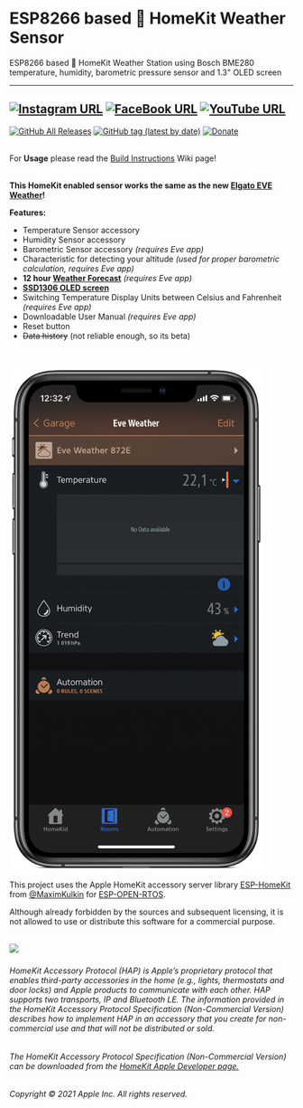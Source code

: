 # ESP8266 based  HomeKit Weather Sensor
ESP8266 based  HomeKit Weather Station using Bosch BME280 temperature, humidity, barometric pressure sensor and 1.3" OLED screen

------
[![Instagram URL](https://img.shields.io/twitter/url/https/www.instagram.com/homekidd?label=Follow&logo=instagram&style=social)](https://www.instagram.com/homekidd) [![FaceBook URL](https://img.shields.io/twitter/url/https/www.facebook.com/HomeKiid?label=Like&logo=facebook&style=social)](https://www.facebook.com/HomeKiid) [![YouTube URL](https://img.shields.io/twitter/url/https/www.youtube.com/channel/UCkqC_6j1uyYVv7SO3jPe7KA?label=Follow&logo=youtube&style=social)](https://www.youtube.com/channel/UCkqC_6j1uyYVv7SO3jPe7KA)
------

[![GitHub All Releases](https://img.shields.io/github/downloads/HomeKidd/ESP8266-HomeKit-New-Eve-Weather/total?color=green)](https://github.com/HomeKidd/ESP8266-HomeKit-New-Eve-Weather/releases) 
[![GitHub tag (latest by date)](https://img.shields.io/github/v/tag/HomeKidd/ESP8266-HomeKit-New-Eve-Weather?color=yellow&label=Latest%20Release)](https://github.com/HomeKidd/ESP8266-HomeKit-New-Eve-Weather/releases) 
[![Donate](https://img.shields.io/badge/Donate-PayPal-blue.svg)](https://www.paypal.com/cgi-bin/webscr?cmd=_s-xclick&hosted_button_id=CEYEK69ZYG69S&source=url)
<br/>
<br/>


For **Usage** please read the [Build Instructions](https://github.com/HomeKidd/ESP8266-HomeKit-New-Eve-Weather/wiki/Build-Instructions) Wiki page!<br/><br/>


**This HomeKit enabled sensor works the same as the new [Elgato EVE Weather](https://www.evehome.com/en/eve-weather)!** 



**Features:**

* Temperature Sensor accessory
* Humidity Sensor accessory
* Barometric Sensor accessory _(requires Eve app)_
* Characteristic for detecting your altitude _(used for proper barometric calculation, requires Eve app)_
* **12 hour [Weather Forecast](https://github.com/HomeKidd/ESP8266-HomeKit-New-Eve-Weather/wiki/Weather-Forecast)**  _(requires Eve app)_
* **[SSD1306 OLED screen](https://s.click.aliexpress.com/e/_d7Bj0V3)** 
* Switching Temperature Display Units between Celsius and Fahrenheit  _(requires Eve app)_
* Downloadable User Manual  _(requires Eve app)_
* Reset button 
* ~~Data history~~ (not reliable enough, so its beta)


<br/>
<br/>
<img src="https://github.com/HomeKidd/ESP8266-HomeKit-New-Eve-Weather/raw/main/images/weather_main2.PNG" class="center" width="450"/>

<br/>

This project uses the Apple HomeKit accessory server library [ESP-HomeKit](https://github.com/maximkulkin/esp-homekit) from [@MaximKulkin](https://github.com/maximkulkin) for [ESP-OPEN-RTOS](https://github.com/SuperHouse/esp-open-rtos).<br/>

Although already forbidden by the sources and subsequent licensing, it is not allowed to use or distribute this software for a commercial purpose.<br/><br/>

<img src="https://freepngimg.com/thumb/apple_logo/25366-7-apple-logo-file.png" width="20"/> 

###### HomeKit Accessory Protocol (HAP) is Apple’s proprietary protocol that enables third-party accessories in the home (e.g., lights, thermostats and door locks) and Apple products to communicate with each other. HAP supports two transports, IP and Bluetooth LE. The information provided in the HomeKit Accessory Protocol Specification (Non-Commercial Version) describes how to implement HAP in an accessory that you create for non-commercial use and that will not be distributed or sold.

###### The HomeKit Accessory Protocol Specification (Non-Commercial Version) can be downloaded from the [HomeKit Apple Developer page.](https://developer.apple.com/homekit/)

###### Copyright © 2021 Apple Inc. All rights reserved.

